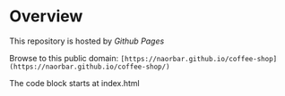 # Overview
This repository is hosted by *Github Pages*

Browse to this public domain: `[https://naorbar.github.io/coffee-shop](https://naorbar.github.io/coffee-shop/)`

The code block starts at index.html
